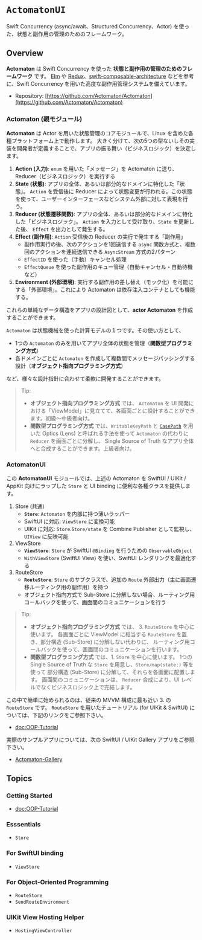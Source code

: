 # ``ActomatonUI``

Swift Concurrency (async/await、Structured Concurrency、Actor) を使った、状態と副作用の管理のためのフレームワーク。

## Overview

**Actomaton** は Swift Concurrency を使った **状態と副作用の管理のためのフレームワーク** です。
[Elm](http://elm-lang.org/) や [Redux](https://redux.js.org/)、[swift-composable-architecture](https://github.com/pointfreeco/swift-composable-architecture) などを参考に、Swift Concurrency を用いた高度な副作用管理システムを備えています。

- Repository: [https://github.com/Actomaton/Actomaton](https://github.com/Actomaton/Actomaton)

### Actomaton (親モジュール)

**Actomaton** は Actor を用いた状態管理のコアモジュールで、Linux を含めた各種プラットフォーム上で動作します。
大きく分けて、次の5つの型ないしその実装を開発者が定義することで、アプリの振る舞い（ビジネスロジック）を決定します。

1. **Action (入力)**: 
`enum` を用いた「メッセージ」を Actomaton に送り、Reducer（ビジネスロジック）を実行する
2. **State (状態)**: 
アプリの全体、あるいは部分的なドメインに特化した「状態」。
`Action` を受信後に Reducer によって状態変更が行われる。この状態を使って、ユーザーインターフェースなどシステム外部に対して表現を行う。
3. **Reducer (状態遷移関数)**: 
アプリの全体、あるいは部分的なドメインに特化した「ビジネスロジック」。
`Action` を入力として受け取り、`State` を更新した後、 `Effect` を出力として発生する。
4. **Effect (副作用)**: `Action` 受信後の Reducer の実行で発生する「副作用」
    - 副作用実行の後、次のアクションを1回送信する `async` 関数方式と、複数回のアクションを連続送信できる `AsyncStream` 方式の2パターン
    - `EffectID` を使った（手動）キャンセル処理
    - `EffectQueue` を使った副作用のキュー管理（自動キャンセル・自動待機など）
3. **Environment (外部環境)**: 実行する副作用の差し替え（モック化）を可能にする「外部環境」。これにより Actomaton は依存注入コンテナとしても機能する。

これらの単純なデータ構造をアプリの設計図として、**actor Actomaton** を作成することができます。

`Actomaton` は状態機械を使った計算モデルの１つです。その使い方として、

- 1つの `Actomaton` のみを用いてアプリ全体の状態を管理（**関数型プログラミング方式**）
- 各ドメインごとに `Actomaton` を作成して複数間でメッセージパッシングする設計（**オブジェクト指向プログラミング方式**）

など、様々な設計指針に合わせて柔軟に開発することができます。

> Tip:
> - **オブジェクト指向プログラミング方式** では、 `Actomaton` を UI 開発における「ViewModel」に見立てて、各画面ごとに設計することができます。初級〜中級者向け。
> - **関数型プログラミング方式** では、`WritableKeyPath` と [`CasePath`](https://github.com/pointfreeco/swift-case-paths) を用いた
>   Optics (Lens) と呼ばれる手法を使って `Actomaton` の代わりに `Reducer` を画面ごとに分解し、
>   Single Source of Truth なアプリ全体へと合成することができます。上級者向け。

### ActomatonUI

この **ActomatonUI** モジュールでは、上述の Actomaton を SwiftUI / UIKit / AppKit 向けにラップした 
``Store`` と UI binding に便利な各種クラスを提供します。

1. Store (共通)
    - **``Store``**: `Actomaton` を内部に持つ薄いラッパー
    - SwiftUI に対応: ``ViewStore`` に変換可能
    - UIKit に対応: ``Store``.``Store/state`` を Combine Publisher として監視し、`UIView` に反映可能
2. ViewStore
    - **``ViewStore``**: ``Store`` が SwiftUI `@Binding` を行うための `ObservableObject`
    - ``WithViewStore`` (SwiftUI View) を使い、SwiftUI レンダリングを最適化する
3. RouteStore
    - **``RouteStore``**: ``Store`` のサブクラスで、追加の `Route` 外部出力（主に画面遷移ルーティング用の副作用）を持つ
    - オブジェクト指向方式で Sub-Store に分解しない場合、ルーティング用コールバックを使って、画面間のコミュニケーションを行う

> Tip:
> - **オブジェクト指向プログラミング方式** では、 3. ``RouteStore`` を中心に使います。
>   各画面ごとに ViewModel に相当する ``RouteStore`` を置き、部分構造 (Sub-Store) に分解しない代わりに、
>   ルーティング用コールバックを使って、画面間のコミュニケーションを行います。
> - **関数型プログラミング方式** では、1. ``Store`` を中心に使います。
>   1つの Single Source of Truth な ``Store`` を用意し、``Store/map(state:)`` 等を使って
>   部分構造 (Sub-Store) に分解して、それらを各画面に配置します。
>   画面間のコミュニケーションは、 `Reducer` 合成により、UI レベルでなくビジネスロジック上で完結します。

この中で簡単に始められるのは、従来の MVVM 構成に最も近い 3. の ``RouteStore`` です。
``RouteStore`` を用いたチュートリアル (for UIKit & SwiftUI) については、下記のリンクをご参照下さい。

- <doc:OOP-Tutorial>

実際のサンプルアプリについては、次の SwiftUI / UIKit Gallery アプリをご参照下さい。

- [Actomaton-Gallery](https://github.com/Actomaton/Actomaton-Gallery)


## Topics

### Getting Started

- <doc:OOP-Tutorial>

### Esssentials

- ``Store``

### For SwiftUI binding

- ``ViewStore``

### For Object-Oriented Programming

- ``RouteStore``
- ``SendRouteEnvironment``

### UIKit View Hosting Helper

- ``HostingViewController``
